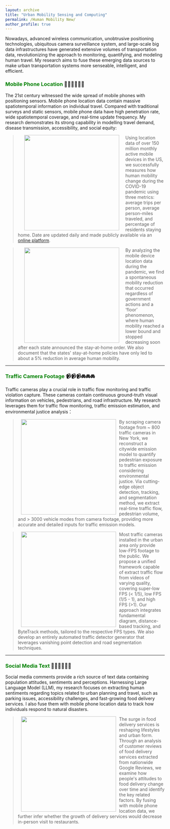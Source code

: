 ```yaml
---
layout: archive
title: "Urban Mobility Sensing and Computing"
permalink: /Human Mobility New/
author_profile: true
---
```


Nowadays, advanced wireless communication, unobtrusive positioning technologies, ubiquitous camera surveillance system, 
and large-scale big data infrastructures have generated extensive volumes of transportation data,
revolutionizing the approach to monitoring, quantifying, and modeling human travel. 
My research aims to fuse these emerging data sources to make urban transportation systems more senseable, intelligent, and efficient.

### <span style="color: green"> Mobile Phone Location </span> 📱📱📱🚶🚶🚶
The 21st century witnessed the wide spread of mobile phones with positioning sensors.
Mobile phone location data contain massive spatiotemporal information on individual travel. 
Compared with traditional surveys and static sensors, mobile phone data have 
high penetration rate, wide spatiotemporal coverage, and real-time update frequency. 
My research demonstrates its strong capability in modelling travel demand, disease transmission, 
accessibility, and social equity:

> <a href="https://journals.sagepub.com/doi/full/10.1177/03611981211043813"><img style="float: left" src="https://songhuahu-umd.github.io/images/FF11.png" width="300" hspace="20"></a> 
Using location data of over 150 million monthly active mobile devices in the US, 
we successfully measures how human mobility change during the COVID-19 pandemic using three metrics: 
average trips per person, average person-miles traveled, and percentage of residents staying home. Date are updated daily 
and made publicly available via an [online platform](https://data.covid.umd.edu/).

> <a href="https://journals.sagepub.com/doi/full/10.1177/03611981211043813"><img style="float: left" src="https://songhuahu-umd.github.io/images/FF3.png" width="300" hspace="20"></a>
By analyzing the mobile device location data during the pandemic, we find a spontaneous mobility reduction that occurred 
regardless of government actions and a ‘floor’ phenomenon, where human mobility reached a lower bound and 
stopped decreasing soon after each state announced the stay-at-home order.
We also document that the states' stay-at-home policies have only led to about a 5% reduction in average human mobility.

---

### <span style="color: green"> Traffic Camera Footage </span> 📹📹📹🚘🚘🚘
Traffic cameras play a crucial role in traffic flow monitoring and traffic violation capture. 
These cameras contain continuous ground-truth visual information on vehicles, pedestrians, and road infrastructure. 
My research leverages them for traffic flow monitoring, traffic emission estimation, and environmental justice analysis：

> <a href="https://senseable.mit.edu/"><img style="float: left" src="https://songhuahu-umd.github.io/images/Camera0.png" width="300" hspace="10"></a>
By scraping camera footage from ~ 800 traffic cameras in New York, we reconstruct a citywide emission model to quantify pedestrian exposure to traffic emission considering environmental justice.
Via cutting-edge object detection, tracking, and segmentation method, we extract real-time traffic flow, 
pedestrian volume, and > 3000 vehicle modes from camera footage, providing more accurate and detailed inputs for traffic emission models.

> <a href="https://senseable.mit.edu/"><img style="float: left" src="https://songhuahu-umd.github.io/images/camera0.gif" width="300" hspace="10"></a>
Most traffic cameras installed in the urban area only provide low-FPS footage to the public. 
We propose a unified framework capable of extract traffic flow from videos of varying quality, 
covering super-low FPS (< 1/5), low FPS (1/5 - 1), and high FPS (>1). 
Our approach integrates fundamental diagram, distance-based tracking, and ByteTrack methods, tailored to the respective FPS types. 
We also develop an entirely automated traffic detector generator that leverages vanishing point detection and road segmentation techniques.

---


### <span style="color: green"> Social Media Text </span>💬💬💬👥👥👥
Social media comments provide a rich source of text data containing population attitudes, sentiments and perceptions.
Harnessing Large Language Model (LLM), my research focuses on extracting human sentiments regarding topics related to urban planning and travel, 
such as parking issues, accessibility challenges, and fast-growing food delivery services. 
I also fuse them with mobile phone location data to track how individuals respond to natural disasters.

> <a href="https://senseable.mit.edu/"><img style="float: left" src="https://songhuahu-umd.github.io/images/social_media.jpg" width="300" hspace="10"></a>
The surge in food delivery services is reshaping lifestyles and urban form.
Through an analysis of customer reviews of food delivery services extracted from nationwide Google Reviews, 
we examine how people's attitudes to food delivery change over time and identify the key related factors. 
By fusing with mobile phone location data, we further infer whether the growth of delivery services would decrease in-person visit to restaurants.
